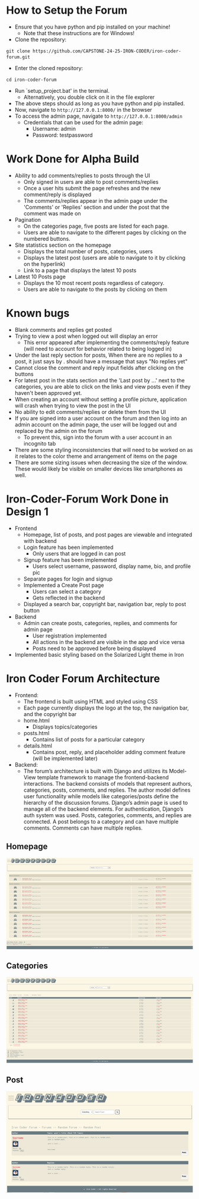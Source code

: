 # How to Setup the Forum
* Ensure that you have python and pip installed on your machine!
    * Note that these instructions are for Windows! 
* Clone the repository:
```
git clone https://github.com/CAPSTONE-24-25-IRON-CODER/iron-coder-forum.git
```
* Enter the cloned repository:
```
cd iron-coder-forum
```
* Run `setup_project.bat' in the terminal. 
    * Alternatively, you double click on it in the file explorer
* The above steps should as long as you have python and pip installed.
* Now, navigate to `http://127.0.0.1:8000/` in the browser
* To access the admin page, navigate to `http://127.0.0.1:8000/admin`
    * Credentials that can be used for the admin page:
        *  Username: admin
        *  Password: testpassword
# Work Done for Alpha Build
* Ability to add comments/replies to posts through the UI
    * Only signed in users are able to post comments/replies
    * Once a user hits submit the page refreshes and the new comment/reply is displayed
    * The comments/replies appear in the admin page under the 'Comments' or 'Replies' section and under the post that the comment was made on
* Pagination
    * On the categories page, five posts are listed for each page. 
    * Users are able to navigate to the different pages by clicking on the numbered buttons.
* Site statistics section on the homepage
    * Displays the total number of posts, categories, users
    * Displays the latest post (users are able to navigate to it by clicking on the hyperlink)
    * Link to a page that displays the latest 10 posts
* Latest 10 Posts page
    * Displays the 10 most recent posts regardless of category. 
    * Users are able to navigate to the posts by clicking on them
# Known bugs
- Blank comments and replies get posted
- Trying to view a post when logged out will display an error
    - This error appeared after implementing the comments/reply feature (will need to account for behavior related to being logged in) 
- Under the last reply section for posts, When there are no replies to a post, it just says 
<blank> by <blank>. should have a message that says "No replies yet" 
- Cannot close the comment and reply input fields after clicking on the buttons
- For latest post in the stats section and the 'Last post by ...' next to the categories, you are able to click on the links and view posts even if they haven't been approved yet.
- When creating an account without setting a profile picture, application will crash when trying to view the post in the UI
- No ability to edit comments/replies or delete them from the UI 
- If you are signed into a user account on the forum and then log into an admin account on the admin page, the user will be logged out and replaced by the admin on the forum
    - To prevent this, sign into the forum with a user account in an incognito tab
 - There are some styling inconsistencies that will need to be worked on as it relates to the color theme and arrangement of items on the page
 - There are some sizing issues when decreasing the size of the window. These would likely be visible on smaller devices like smartphones as well.  
 
# Iron-Coder-Forum Work Done in Design 1
* Frontend
    * Homepage, list of posts, and post pages are viewable and integrated with backend 
    * Login feature has been implemented
        * Only users that are logged in can post
    * Signup feature has been implemented
        * Users select username, password, display name, bio, and profile pic
    * Separate pages for login and signup
    * Implemented a Create Post page
        * Users can select a category
        * Gets reflected in the backend 
    * Displayed a search bar, copyright bar, navigation bar, reply to post button
* Backend
    * Admin can create posts, categories, replies, and comments for admin page
        * User registration implemented
        * All actions in the backend are visible in the app and vice versa
        * Posts need to be approved before being displayed
* Implemented basic styling based on the Solarized Light theme in Iron 
# Iron Coder Forum Architecture
- Frontend:
  - The frontend is built using HTML and styled using CSS 
  - Each page currently displays the logo at the top, the navigation bar, and the copyright bar
  - home.html
    - Displays topics/categories
  - posts.html
    - Contains list of posts for a particular category
  - details.html
    - Contains post, reply, and placeholder adding comment feature (will be implemented later)
- Backend:
  - The forum’s architecture is built with Django and utilizes its Model-View template framework to manage the frontend-backend interactions. The backend consists of models that represent authors, categories, posts, comments, and replies. The author model defines user functionality while models like categories/posts define the hierarchy of the discussion forums. Django’s admin page is used to manage all of the backend elements. For authentication, Django’s auth system was used. Posts, categories, comments, and replies are connected. A post belongs to a category and can have multiple comments. Comments can have multiple replies.
    
## Homepage
![Homepage](./assets/Screenshots/homepage.png)

## Categories
![Categories](./assets/Screenshots/categories.png)

## Post
![Post](./assets/Screenshots/post.png)
